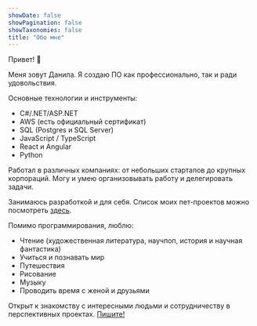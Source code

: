 ```yaml
---
showDate: false
showPagination: false
showTaxonomies: false
title: "Обо мне"
---
```

Привет! 👋

Меня зовут Данила. 
Я создаю ПО как профессионально, так и ради удовольствия.

Основные технологии и инструменты:
- C#/.NET/ASP.NET
- AWS (есть официальный сертификат)
- SQL (Postgres и SQL Server)
- JavaScript / TypeScript
- React и Angular
- Python

Работал в различных компаниях: от небольших стартапов до крупных корпораций. Могу и умею организовывать работу и делегировать задачи.

Занимаюсь разработкой и для себя. Список моих пет-проектов можно посмотреть [здесь](/projects).

Помимо программирования, люблю:
- Чтение (художественная литература, научпоп, история и научная фантастика)
- Учиться и познавать мир
- Путешествия
- Рисование
- Музыку
- Проводить время с женой и друзьями

Открыт к знакомству с интересными людьми и сотрудничеству в перспективных проектах. [Пишите!](/contact)
